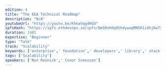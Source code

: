 ```yaml
---
edition: 4
title: "The EEA Technical Roadmap"
description: "N/A"
youtubeUrl: "https://youtu.be/KhkaVqg4HGU"
ipfsHash: "https://ipfs.ethdevops.io/ipfs/QmSRnHdq9ShdywuqMN5R1i4hjKw7ytGdiV52jsU5MUWpn7?filename=The_EEA_Technical_Roadmap_by_Ron_Resnick_Conor_Svensson_Devcon4-KhkaVqg4HGU.mp4"
duration: 1485
expertise: "Beginner"
type: "Talk"
track: "Scalability"
keywords: ['enterprise',' foundation',' developers',' library',' stack',' permissions',' json-rpc',' impact']
tags: ['Scalability']
speakers: ['Ron Resnick',' Conor Svensson']
---
```

